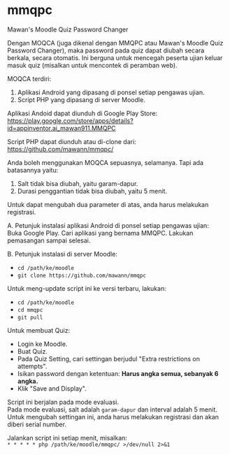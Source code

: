 # mmqpc
Mawan's Moodle Quiz Password Changer  

Dengan MOQCA (juga dikenal dengan MMQPC atau Mawan's Moodle Quiz Password Changer), maka password pada quiz dapat diubah secara berkala, secara otomatis. Ini berguna untuk mencegah peserta ujian keluar masuk quiz (misalkan untuk mencontek di peramban web).

MOQCA terdiri:
1. Aplikasi Android yang dipasang di ponsel setiap pengawas ujian.
2. Script PHP yang dipasang di server Moodle.

Aplikasi Andoid dapat diunduh di Google Play Store:
https://play.google.com/store/apps/details?id=appinventor.ai_mawan911.MMQPC

Script PHP dapat diunduh atau di-clone dari:
https://github.com/mawann/mmqpc/

Anda boleh menggunakan MOQCA sepuasnya, selamanya. Tapi ada batasannya yaitu:
1. Salt tidak bisa diubah, yaitu garam-dapur.
2. Durasi penggantian tidak bisa diubah, yaitu 5 menit.

Untuk dapat mengubah dua parameter di atas, anda harus melakukan registrasi.

A. Petunjuk instalasi aplikasi Android di ponsel setiap pengawas ujian:  
Buka Google Play. Cari aplikasi yang bernama MMQPC. Lakukan pemasangan sampai selesai.

B. Petunjuk instalasi di server Moodle:

* `cd /path/ke/moodle`
* `git clone https://github.com/mawann/mmqpc`

Untuk meng-update script ini ke versi terbaru, lakukan:

* `cd /path/ke/moodle`
* `cd mmqpc`
* `git pull`

Untuk membuat Quiz:

* Login ke Moodle.
* Buat Quiz.
* Pada Quiz Setting, cari settingan berjudul "Extra restrictions on attempts".
* Isikan password dengan ketentuan: **Harus angka semua, sebanyak 6 angka.**
* Klik "Save and Display".

Script ini berjalan pada mode evaluasi.  
Pada mode evaluasi, salt adalah `garam-dapur` dan interval adalah 5 menit.  
Untuk mengubah settingan ini, anda harus melakukan registrasi dan akan diberi serial number.

Jalankan script ini setiap menit, misalkan:  
`* * * * * php /path/ke/moodle/mmqpc/ >/dev/null 2>&1`
